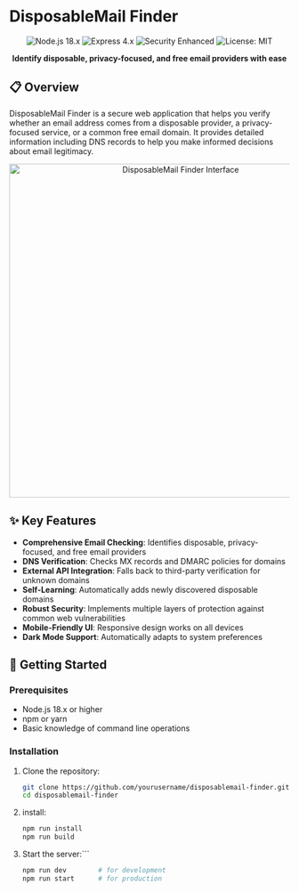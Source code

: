 # DisposableMail Finder

<div align="center">
  <img src="https://img.shields.io/badge/Node.js-18.x-green" alt="Node.js 18.x">
  <img src="https://img.shields.io/badge/Express-4.x-blue" alt="Express 4.x">
  <img src="https://img.shields.io/badge/Security-Enhanced-orange" alt="Security Enhanced">
  <img src="https://img.shields.io/badge/License-MIT-yellow" alt="License: MIT">
</div>

<p align="center">
  <strong>Identify disposable, privacy-focused, and free email providers with ease</strong>
</p>

## 📋 Overview

DisposableMail Finder is a secure web application that helps you verify whether an email address comes from a disposable provider, a privacy-focused service, or a common free email domain. It provides detailed information including DNS records to help you make informed decisions about email legitimacy.

<div align="center">
  <img src="docs/screenshot.png" alt="DisposableMail Finder Interface" width="600">
</div>

## ✨ Key Features

- **Comprehensive Email Checking**: Identifies disposable, privacy-focused, and free email providers
- **DNS Verification**: Checks MX records and DMARC policies for domains
- **External API Integration**: Falls back to third-party verification for unknown domains
- **Self-Learning**: Automatically adds newly discovered disposable domains
- **Robust Security**: Implements multiple layers of protection against common web vulnerabilities
- **Mobile-Friendly UI**: Responsive design works on all devices
- **Dark Mode Support**: Automatically adapts to system preferences

## 🚀 Getting Started

### Prerequisites

- Node.js 18.x or higher
- npm or yarn
- Basic knowledge of command line operations

### Installation

1. Clone the repository:
   ```bash
   git clone https://github.com/yourusername/disposablemail-finder.git
   cd disposablemail-finder
   ```
2. install:
   ``` bash 
   npm run install
   npm run build
   ```
3. Start the server:```
   ```bash 
   npm run dev        # for development
   npm run start      # for production
   ```
